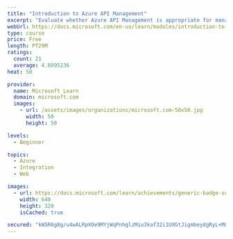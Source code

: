```yaml
---
title: "Introduction to Azure API Management"
excerpt: "Evaluate whether Azure API Management is appropriate for managing and exposing your organization's APIs"
webUrl: https://docs.microsoft.com/en-us/learn/modules/introduction-to-azure-api-management/
type: course
price: Free
length: PT29M
ratings:
  count: 21
  average: 4.8095236
heat: 50

provider:
  name: Microsoft Learn
  domain: microsoft.com
  images:
    - url: /assets/images/organizations/microsoft.com-50x50.jpg
      width: 50
      height: 50

levels:
  - Beginner

topics:
  - Azure
  - Integration
  - Web

images:
  - url: https://docs.microsoft.com/learn/achievements/generic-badge-social.png
    width: 640
    height: 320
    isCached: true

secured: "kW5R6g8g/u4wALRpXOe9MYjWqPnhglzMiu3kaf32i1UXGtJigmbeydgRyL+MOKTmYcZbNRg09wSp5rDOzCECiAgcC2sohKdgI3CDHPHPuRrOopqZowVeoOdLkXy+/Hf1dHAsYRc0682gs/rnuFJTtPg6Qww7XrQK6ezJN1GiLhOU1EulJC2cAl0E7NVjlNwMGpPbvqJx95cdVLAbEHDqHFZR35p7U+AjPWDtVEs6ChpT6e/GUwflaac0G0qNVVhqN9VmOimLdy7eAUkAj2zSsPduSqlNC04pcIBWrZDXiVWVAs5Qi+Xl6QP4MqIKWWouDB4iWYRkfcM/RW0Lp8RVeGkE+kpDpvnfBkFQMxjez8WKR9FyQRebNKtie1UEncMQXlGDK8UMsgv4u846RX760kn0MizwMSfd+b9X78mhrwo=;GvkCbP2ABCpzD7cjCkLMNg=="
---
```


